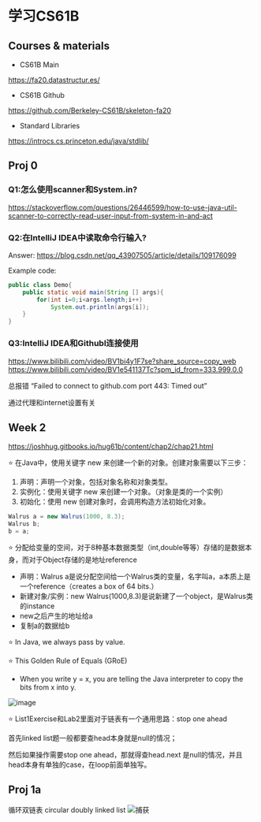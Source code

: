 # 学习CS61B
## Courses & materials
- CS61B Main

https://fa20.datastructur.es/

- CS61B Github

https://github.com/Berkeley-CS61B/skeleton-fa20

- Standard Libraries

https://introcs.cs.princeton.edu/java/stdlib/

## Proj 0
### Q1:怎么使用scanner和System.in?

https://stackoverflow.com/questions/26446599/how-to-use-java-util-scanner-to-correctly-read-user-input-from-system-in-and-act

### Q2:在IntelliJ IDEA中读取命令行输入?
Answer: https://blog.csdn.net/qq_43907505/article/details/109176099

Example code:
```java
public class Demo{
    public static void main(String [] args){
        for(int i=0;i<args.length;i++)
            System.out.println(args[i]);
    }
}
```
### Q3:IntelliJ IDEA和Githubl连接使用
https://www.bilibili.com/video/BV1bi4y1F7se?share_source=copy_web
https://www.bilibili.com/video/BV1e541137Tc?spm_id_from=333.999.0.0

总报错 “Failed to connect to github.com port 443: Timed out”

通过代理和internet设置有关



## Week 2
https://joshhug.gitbooks.io/hug61b/content/chap2/chap21.html

⭐ 在Java中，使用关键字 new 来创建一个新的对象。创建对象需要以下三步：
1. 声明：声明一个对象，包括对象名称和对象类型。
2. 实例化：使用关键字 new 来创建一个对象。（对象是类的一个实例）
3. 初始化：使用 new 创建对象时，会调用构造方法初始化对象。

```java
Walrus a = new Walrus(1000, 8.3);
Walrus b;
b = a;
```
⭐ 分配给变量的空间，对于8种基本数据类型（int,double等等）存储的是数据本身，而对于Object存储的是地址reference
- 声明：Walrus a是说分配空间给一个Walrus类的变量，名字叫a，a本质上是一个reference（creates a box of 64 bits.）
- 新建对象/实例：new Walrus(1000,8.3)是说新建了一个object，是Walrus类的instance
- new之后产生的地址给a
- 复制a的数据给b

⭐ In Java, we always pass by value.

⭐ This Golden Rule of Equals (GRoE)
- When you write y = x, you are telling the Java interpreter to copy the bits from x into y. 


![image](https://user-images.githubusercontent.com/76512484/137616875-a396c2b7-9ca0-40e0-a6a0-b28d5069a479.png)

⭐ List1Exercise和Lab2里面对于链表有一个通用思路：stop one ahead

首先linked list题一般都要查head本身就是null的情况；

然后如果操作需要stop one ahead，那就得查head.next 是null的情况，并且head本身有单独的case，在loop前面单独写。

## Proj 1a
循环双链表 circular doubly linked list
![捕获](https://user-images.githubusercontent.com/76512484/138862425-01216d3c-9b16-4e8c-bd91-800516025a08.PNG)

